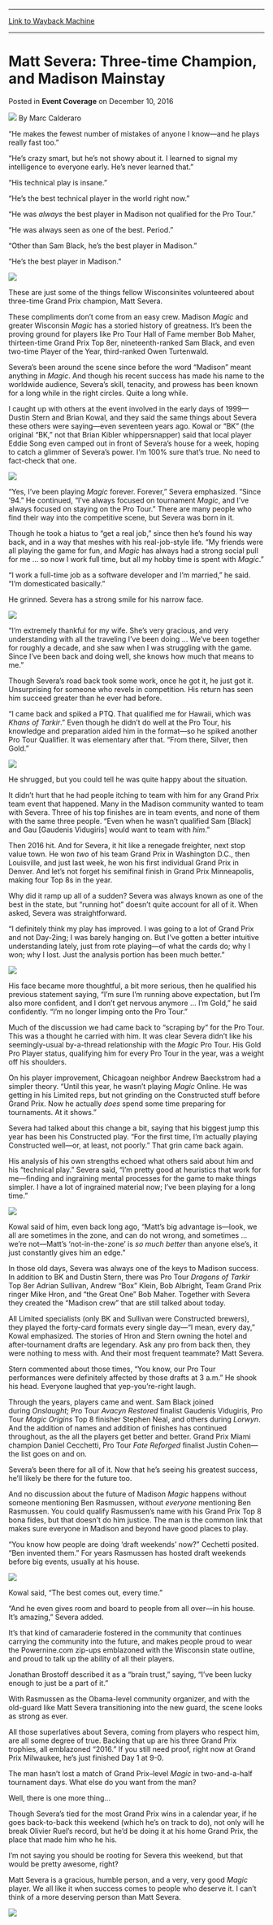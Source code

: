 
---
[Link to Wayback Machine](https://web.archive.org/web/20161212121502/http://magic.wizards.com/en/events/coverage/gpmil16/matt-severa-three-time-champion-and-madison-mainstay-2016-12-10)

[_metadata_:author]:- "Marc Calderaro"
[_metadata_:description]:- "“He makes the fewest number of mistakes of anyone I know—and he plays really fast too.”&#13; &#13; “He’s crazy smart, but he’s not showy about it. I learned to signal my intelligence to everyone early. He’s never learned that.”&#13; &#13; “His technical play is insane.”&#13; &#13; “He’s the best technical player in the world right now.”&#13; &#13; “He was always the best player in Madison not qualified for the Pro Tour.”&#13; &#13; “He was always seen as one of the best. Period.”&#13; &#13; “Other than Sam Black, he’s the best player in Madison.”"
[_metadata_:generator]:- "Drupal 7 (http://drupal.org)"
[_metadata_:node]:- "1106746"
[_metadata_:publish_date]:- "2016-12-10"
[_metadata_:source]:- "div-main-content"
[_metadata_:title]:- "Matt Severa: Three-time Champion, and Madison Mainstay"
[_metadata_:wayback_capture_timestamp]:- "2016-12-12 12:15:02"
[_metadata_:wayback_raw_url]:- "https://web.archive.org/web/20161212121502id_/http://magic.wizards.com/en/events/coverage/gpmil16/matt-severa-three-time-champion-and-madison-mainstay-2016-12-10"
[_metadata_:wayback_url]:- "http://magic.wizards.com/en/events/coverage/gpmil16/matt-severa-three-time-champion-and-madison-mainstay-2016-12-10"
---


Matt Severa: Three-time Champion, and Madison Mainstay
======================================================



 Posted in **Event Coverage**
 on December 10, 2016 






![](https://media.magic.wizards.com/styles/auth_small/public/images/person/calderaro.jpg)
By Marc Calderaro











“He makes the fewest number of mistakes of anyone I know—and he plays really fast too.”


“He’s crazy smart, but he’s not showy about it. I learned to signal my intelligence to everyone early. He’s never learned that.”


“His technical play is insane.”


“He’s the best technical player in the world right now.”


“He was *always* the best player in Madison not qualified for the Pro Tour.”


“He was always seen as one of the best. Period.”


“Other than Sam Black, he’s the best player in Madison.”


“He’s the best player in Madison.”


![](https://media.wizards.com/2016/events/gpmil16/Severa-Portrait2.jpg)


These are just some of the things fellow Wisconsinites volunteered about three-time Grand Prix champion, Matt Severa.


These compliments don’t come from an easy crew. Madison *Magic* and greater Wisconsin *Magic* has a storied history of greatness. It’s been the proving ground for players like Pro Tour Hall of Fame member Bob Maher, thirteen-time Grand Prix Top 8er, nineteenth-ranked Sam Black, and even two-time Player of the Year, third-ranked Owen Turtenwald.


Severa’s been around the scene since before the word “Madison” meant anything in *Magic*. And though his recent success has made his name to the worldwide audience, Severa’s skill, tenacity, and prowess has been known for a long while in the right circles. Quite a long while.


I caught up with others at the event involved in the early days of 1999—Dustin Stern and Brian Kowal, and they said the same things about Severa these others were saying—even seventeen years ago. Kowal or “BK” (the original “BK,” not that Brian Kibler whippersnapper) said that local player Eddie Song even camped out in front of Severa’s house for a week, hoping to catch a glimmer of Severa’s power. I’m 100% sure that’s true. No need to fact-check that one.


![](https://media.wizards.com/2016/events/gpmil16/stern-brostoff-severa-kowal.jpg)


“Yes, I’ve been playing *Magic* forever. Forever,” Severa emphasized. “Since ’94.” He continued, “I’ve always focused on tournament *Magic*, and I’ve always focused on staying on the Pro Tour.” There are many people who find their way into the competitive scene, but Severa was born in it.


Though he took a hiatus to “get a real job,” since then he’s found his way back, and in a way that meshes with his real-job-style life. “My friends were all playing the game for fun, and *Magic* has always had a strong social pull for me ... so now I work full time, but all my hobby time is spent with *Magic*.”


“I work a full-time job as a software developer and I’m married,” he said. “I’m domesticated basically.”


He grinned. Severa has a strong smile for his narrow face.


![](https://media.wizards.com/2016/events/gpmil16/Severa-Top-8-in-2002.jpg)


“I’m extremely thankful for my wife. She’s very gracious, and very understanding with all the traveling I’ve been doing ... We’ve been together for roughly a decade, and she saw when I was struggling with the game. Since I’ve been back and doing well, she knows how much that means to me.”


Though Severa’s road back took some work, once he got it, he just got it. Unsurprising for someone who revels in competition. His return has seen him succeed greater than he ever had before.


“I came back and spiked a PTQ. That qualified me for Hawaii, which was *Khans of Tarkir*.” Even though he didn’t do well at the Pro Tour, his knowledge and preparation aided him in the format—so he spiked another Pro Tour Qualifier. It was elementary after that. “From there, Silver, then Gold.”


![](https://media.wizards.com/2016/events/gpmil16/Grand-Prix-Louisville-Black,-Severa,-Cohen.jpg)


He shrugged, but you could tell he was quite happy about the situation.


It didn’t hurt that he had people itching to team with him for any Grand Prix team event that happened. Many in the Madison community wanted to team with Severa. Three of his top finishes are in team events, and none of them with the same three people. “Even when he wasn’t qualified Sam [Black] and Gau [Gaudenis Vidugiris] would want to team with *him*.”


Then 2016 hit. And for Severa, it hit like a renegade freighter, next stop value town. He won *two* of his team Grand Prix in Washington D.C., then Louisville, and just last week, he won his first individual Grand Prix in Denver. And let’s not forget his semifinal finish in Grand Prix Minneapolis, making four Top 8s in the year.


Why did it ramp up all of a sudden? Severa was always known as one of the best in the state, but “running hot” doesn’t quite account for all of it. When asked, Severa was straightforward.


“I definitely think my play has improved. I was going to a lot of Grand Prix and not Day-2ing; I was barely hanging on. But I’ve gotten a better intuitive understanding lately, just from rote playing—of what the cards do; why I won; why I lost. Just the analysis portion has been much better.”


![](https://media.wizards.com/2016/events/gpmil16/GP-Nashville-Severa,-Black,-and-Vidugiris.jpg)


His face became more thoughtful, a bit more serious, then he qualified his previous statement saying, “I’m sure I’m running above expectation, but I’m also more confident, and I don’t get nervous anymore ... I’m Gold,” he said confidently. “I’m no longer limping onto the Pro Tour.”


Much of the discussion we had came back to “scraping by” for the Pro Tour. This was a thought he carried with him. It was clear Severa didn’t like his seemingly-usual by-a-thread relationship with the *Magic* Pro Tour. His Gold Pro Player status, qualifying him for every Pro Tour in the year, was a weight off his shoulders.


On his player improvement, Chicagoan neighbor Andrew Baeckstrom had a simpler theory. “Until this year, he wasn’t playing *Magic* Online. He was getting in his Limited reps, but not grinding on the Constructed stuff before Grand Prix. Now he actually *does* spend some time preparing for tournaments. At it shows.”


Severa had talked about this change a bit, saying that his biggest jump this year has been his Constructed play. “For the first time, I’m actually playing Constructed well—or, at least, not poorly.” That grin came back again.


His analysis of his own strengths echoed what others said about him and his “technical play.” Severa said, “I’m pretty good at heuristics that work for me—finding and ingraining mental processes for the game to make things simpler. I have a lot of ingrained material now; I’ve been playing for a long time.”


![](https://media.wizards.com/2016/events/gpmil16/GP-DC-2016-Hron,-Severa,-Cohen.jpg)


Kowal said of him, even back long ago, “Matt’s big advantage is—look, we all are sometimes in the zone, and can do not wrong, and sometimes ... we’re not—Matt’s ‘not-in-the-zone’ is *so much better* than anyone else’s, it just constantly gives him an edge.”


In those old days, Severa was always one of the keys to Madison success. In addition to BK and Dustin Stern, there was Pro Tour *Dragons of Tarkir* Top 8er Adrian Sullivan, Andrew “Box” Klein, Bob Albright, Team Grand Prix ringer Mike Hron, and “the Great One” Bob Maher. Together with Severa they created the “Madison crew” that are still talked about today.


All Limited specialists (only BK and Sullivan were Constructed brewers), they played the forty-card formats every single day—“I mean, every day,” Kowal emphasized. The stories of Hron and Stern owning the hotel and after-tournament drafts are legendary. Ask any pro from back then, they were nothing to mess with. And their most frequent teammate? Matt Severa.


Stern commented about those times, “You know, our Pro Tour performances were definitely affected by those drafts at 3 a.m.” He shook his head. Everyone laughed that yep-you’re-right laugh.


Through the years, players came and went. Sam Black joined during *Onslaught*; Pro Tour *Avacyn Restored* finalist Gaudenis Vidugiris, Pro Tour *Magic Origins* Top 8 finisher Stephen Neal, and others during *Lorwyn*. And the addition of names and addition of finishes has continued throughout, as the all the players get better and better. Grand Prix Miami champion Daniel Cecchetti, Pro Tour *Fate Reforged* finalist Justin Cohen—the list goes on and on.


Severa’s been there for all of it. Now that he’s seeing his greatest success, he’ll likely be there for the future too.


And no discussion about the future of Madison *Magic* happens without someone mentioning Ben Rasmussen, without *everyone* mentioning Ben Rasmussen. You could qualify Rasmussen’s name with his Grand Prix Top 8 bona fides, but that doesn’t do him justice. The man is the common link that makes sure everyone in Madison and beyond have good places to play.


“You know how people are doing ‘draft weekends’ now?” Cechetti posited. “Ben invented them.” For years Rasmussen has hosted draft weekends before big events, usually at his house.


![](https://media.wizards.com/2016/events/gpmil16/Severa---GP-Denver-Trophy.jpg)


Kowal said, “The best comes out, every time.”


“And he even gives room and board to people from all over—in his house. It’s amazing,” Severa added.


It’s that kind of camaraderie fostered in the community that continues carrying the community into the future, and makes people proud to wear the Powernine.com zip-ups emblazoned with the Wisconsin state outline, and proud to talk up the ability of all their players.


Jonathan Brostoff described it as a “brain trust,” saying, “I’ve been lucky enough to just be a part of it.”


With Rasmussen as the Obama-level community organizer, and with the old-guard like Matt Severa transitioning into the new guard, the scene looks as strong as ever.


All those superlatives about Severa, coming from players who respect him, are all some degree of true. Backing that up are his three Grand Prix trophies, all emblazoned “2016.” If you still need proof, right now at Grand Prix Milwaukee, he’s just finished Day 1 at 9-0.


The man hasn’t lost a match of Grand Prix–level *Magic* in two-and-a-half tournament days. What else do you want from the man?


Well, there is one more thing...


Though Severa’s tied for the most Grand Prix wins in a calendar year, if he goes back-to-back this weekend (which he’s on track to do), not only will he break Olivier Ruel’s record, but he’d be doing it at his home Grand Prix, the place that made him who he his.


I’m not saying you should be rooting for Severa this weekend, but that would be pretty awesome, right?


Matt Severa is a gracious, humble person, and a very, very good *Magic* player. We all like it when success comes to people who deserve it. I can’t think of a more deserving person than Matt Severa.


![](https://media.wizards.com/2016/events/gpmil16/Severa-playing2.jpg)







